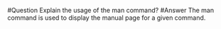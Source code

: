 #Question
Explain the usage of the man command?
#Answer
The man command is used to display the manual page for a given command.
